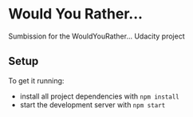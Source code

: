 # Would You Rather...

Sumbission for the WouldYouRather... Udacity project

## Setup

To get it running:

* install all project dependencies with `npm install`
* start the development server with `npm start`

